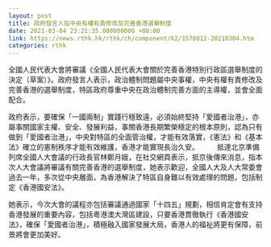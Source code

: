 ```yaml
---
layout: post
title: 政府發言人指中央有權有責修改及完善香港選舉制度
date: 2021-03-04 23:21:35.000000000 +08:00
link: https://news.rthk.hk/rthk/ch/component/k2/1578812-20210304.htm
categories: rthk
---
```


全國人民代表大會將審議《全國人民代表大會關於完善香港特別行政區選舉制度的決定（草案）》。政府發言人表示，政治體制問題屬中央事權，中央有權有責修改及完善香港的選舉制度，特區政府尊重中央在政治體制完善方面的主導權，並會全面配合。

政府表示，要確保「一國兩制」實踐行穩致遠，必須始終堅持「愛國者治港」，亦屬事關國家主權、安全、發展利益，事關香港長期繁榮穩定的根本原則，認為只有做到「愛國者治港」，中央對特區的全面管治權，才能有效落實，《憲法》和《基本法》確立的憲制秩序才能有效維護，香港才能實現長治久安。
　　 
抵達北京準備列席全國人大會議的行政長官林鄭月娥，在社交網頁表示，抵京後傳來消息，指本次人大會議將審議有關完善香港的選舉制度，她表示歡迎，全國人大及人大常委會過去一年，多次從中央層面，為香港解決了特區自身難以有效處理的問題，包括制定《香港國安法》。

她表示，今次大會的議程亦包括審議通過國家「十四五」規劃，相信肯定會有支持香港發展的重要內容，包括粵港澳大灣區建設，只要香港貫徹執行《香港國安法》，確保「愛國者治港」，積極融入國家發展大局，香港人的福祉將更有保障，前景將會更加美好。
